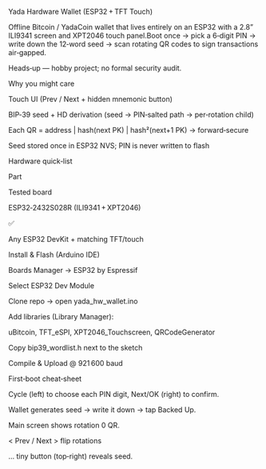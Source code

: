 Yada Hardware Wallet (ESP32 + TFT Touch)

Offline Bitcoin / YadaCoin wallet that lives entirely on an ESP32 with a 2.8” ILI9341 screen and XPT2046 touch panel.Boot once → pick a 6‑digit PIN → write down the 12‑word seed → scan rotating QR codes to sign transactions air‑gapped.

Heads‑up — hobby project; no formal security audit.

Why you might care

Touch UI (Prev / Next + hidden mnemonic button)

BIP‑39 seed + HD derivation (seed → PIN‑salted path → per‑rotation child)

Each QR = address | hash(next PK) | hash²(next+1 PK) → forward‑secure

Seed stored once in ESP32 NVS; PIN is never written to flash

Hardware quick‑list

Part

Tested board

ESP32‑2432S028R (ILI9341 + XPT2046)

✅

Any ESP32 DevKit + matching TFT/touch

Install & Flash (Arduino IDE)

Boards Manager → ESP32 by Espressif

Select ESP32 Dev Module

Clone repo → open yada_hw_wallet.ino

Add libraries (Library Manager):

uBitcoin, TFT_eSPI, XPT2046_Touchscreen, QRCodeGenerator

Copy bip39_wordlist.h next to the sketch

Compile & Upload @ 921 600 baud


First‑boot cheat‑sheet

Cycle (left) to choose each PIN digit, Next/OK (right) to confirm.

Wallet generates seed → write it down → tap Backed Up.

Main screen shows rotation 0 QR.

< Prev / Next > flip rotations

… tiny button (top‑right) reveals seed.
